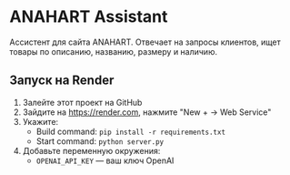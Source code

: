# ANAHART Assistant

Ассистент для сайта ANAHART. Отвечает на запросы клиентов, ищет товары по описанию, названию, размеру и наличию.

## Запуск на Render

1. Залейте этот проект на GitHub
2. Зайдите на https://render.com, нажмите "New + → Web Service"
3. Укажите:
   - Build command: `pip install -r requirements.txt`
   - Start command: `python server.py`
4. Добавьте переменную окружения:
   - `OPENAI_API_KEY` — ваш ключ OpenAI
